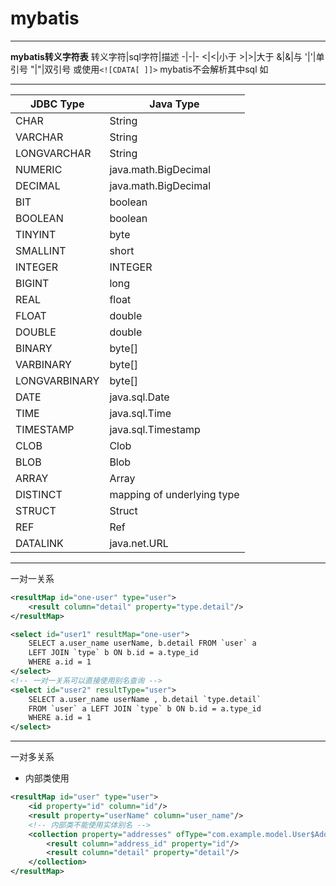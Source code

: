 # mybatis
***
**mybatis转义字符表**
转义字符|sql字符|描述
-|-|-
&lt;|<|小于
&gt;|>|大于
&amp;|&|与
&apos;|'|单引号
&quot;|"|双引号
或使用`<![CDATA[ ]]>` mybatis不会解析其中sql
如<![CDATA[ start_time <= TO_DAYS(NOW())]]>
***
JDBC Type|Java Type
-|-
CHAR|String
VARCHAR|String
LONGVARCHAR|String
NUMERIC|java.math.BigDecimal
DECIMAL|java.math.BigDecimal
BIT|boolean
BOOLEAN|boolean
TINYINT|byte
SMALLINT|short
INTEGER|INTEGER
BIGINT|long
REAL|float
FLOAT|double
DOUBLE|double
BINARY|byte[]
VARBINARY|byte[]
LONGVARBINARY|byte[]
DATE|java.sql.Date
TIME|java.sql.Time
TIMESTAMP|java.sql.Timestamp
CLOB|Clob
BLOB|Blob
ARRAY|Array
DISTINCT|mapping of underlying type
STRUCT|Struct
REF|Ref
DATALINK|java.net.URL
***
一对一关系
```xml
<resultMap id="one-user" type="user">
    <result column="detail" property="type.detail"/>
</resultMap>

<select id="user1" resultMap="one-user">
    SELECT a.user_name userName, b.detail FROM `user` a
    LEFT JOIN `type` b ON b.id = a.type_id
    WHERE a.id = 1
</select>
<!-- 一对一关系可以直接使用别名查询 -->
<select id="user2" resultType="user">
    SELECT a.user_name userName , b.detail `type.detail`
    FROM `user` a LEFT JOIN `type` b ON b.id = a.type_id
    WHERE a.id = 1
</select>
```
***
一对多关系
+ 内部类使用
```xml
<resultMap id="user" type="user">
    <id property="id" column="id"/>
    <result property="userName" column="user_name"/>
    <!-- 内部类不能使用实体别名 -->
    <collection property="addresses" ofType="com.example.model.User$Address">
        <result column="address_id" property="id"/>
        <result column="detail" property="detail"/>
    </collection>
</resultMap>
```